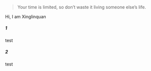 > Your time is limited, so don’t waste it living someone else’s life. 

Hi, I am Xinglinquan
##### 1

test

##### 2

test